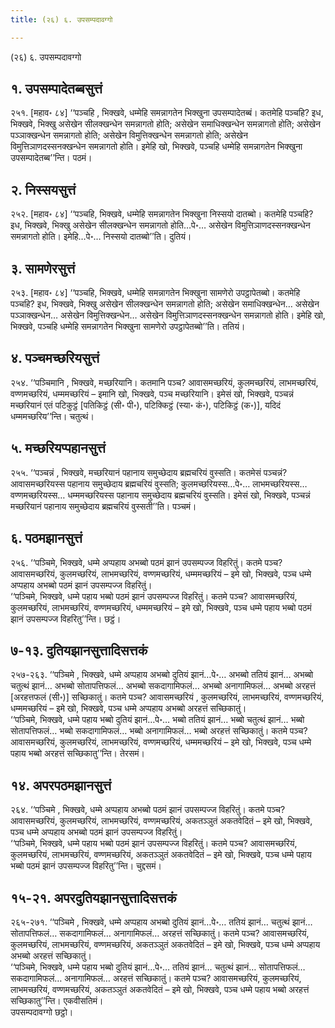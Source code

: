 ```yaml
---
title: (२६) ६. उपसम्पदावग्गो

---
```

(२६) ६. उपसम्पदावग्गो  


## १. उपसम्पादेतब्बसुत्तं

२५१. [महाव॰ ८४] ‘‘पञ्चहि , भिक्खवे, धम्मेहि समन्नागतेन भिक्खुना उपसम्पादेतब्बं। कतमेहि पञ्चहि? इध, भिक्खवे, भिक्खु असेखेन सीलक्खन्धेन समन्नागतो होति; असेखेन समाधिक्खन्धेन समन्नागतो होति; असेखेन पञ्ञाक्खन्धेन समन्नागतो होति; असेखेन विमुत्तिक्खन्धेन समन्नागतो होति; असेखेन विमुत्तिञाणदस्सनक्खन्धेन समन्नागतो होति। इमेहि खो, भिक्खवे, पञ्चहि धम्मेहि समन्नागतेन भिक्खुना उपसम्पादेतब्ब’’न्ति। पठमं।  


## २. निस्सयसुत्तं

२५२. [महाव॰ ८४] ‘‘पञ्चहि, भिक्खवे, धम्मेहि समन्नागतेन भिक्खुना निस्सयो दातब्बो। कतमेहि पञ्चहि? इध, भिक्खवे, भिक्खु असेखेन सीलक्खन्धेन समन्नागतो होति…पे॰… असेखेन विमुत्तिञाणदस्सनक्खन्धेन समन्नागतो होति। इमेहि…पे॰… निस्सयो दातब्बो’’ति। दुतियं।  


## ३. सामणेरसुत्तं

२५३. [महाव॰ ८४] ‘‘पञ्चहि, भिक्खवे, धम्मेहि समन्नागतेन भिक्खुना सामणेरो उपट्ठापेतब्बो। कतमेहि पञ्चहि? इध, भिक्खवे, भिक्खु असेखेन सीलक्खन्धेन समन्नागतो होति; असेखेन समाधिक्खन्धेन… असेखेन पञ्ञाक्खन्धेन… असेखेन विमुत्तिक्खन्धेन… असेखेन विमुत्तिञाणदस्सनक्खन्धेन समन्नागतो होति। इमेहि खो, भिक्खवे, पञ्चहि धम्मेहि समन्नागतेन भिक्खुना सामणेरो उपट्ठापेतब्बो’’ति। ततियं।  


## ४. पञ्चमच्छरियसुत्तं

२५४. ‘‘पञ्चिमानि , भिक्खवे, मच्छरियानि। कतमानि पञ्च? आवासमच्छरियं, कुलमच्छरियं, लाभमच्छरियं, वण्णमच्छरियं, धम्ममच्छरियं – इमानि खो, भिक्खवे, पञ्च मच्छरियानि। इमेसं खो, भिक्खवे, पञ्चन्नं मच्छरियानं एतं पटिकुट्ठं [पतिकिट्ठं (सी॰ पी॰), पटिक्किट्ठं (स्या॰ कं॰), पटिकिट्ठं (क॰)], यदिदं धम्ममच्छरिय’’न्ति। चतुत्थं।  


## ५. मच्छरियप्पहानसुत्तं

२५५. ‘‘पञ्चन्नं , भिक्खवे, मच्छरियानं पहानाय समुच्छेदाय ब्रह्मचरियं वुस्सति। कतमेसं पञ्चन्नं? आवासमच्छरियस्स पहानाय समुच्छेदाय ब्रह्मचरियं वुस्सति; कुलमच्छरियस्स…पे॰… लाभमच्छरियस्स… वण्णमच्छरियस्स… धम्ममच्छरियस्स पहानाय समुच्छेदाय ब्रह्मचरियं वुस्सति। इमेसं खो, भिक्खवे, पञ्चन्नं मच्छरियानं पहानाय समुच्छेदाय ब्रह्मचरियं वुस्सती’’ति। पञ्चमं।  


## ६. पठमझानसुत्तं

२५६. ‘‘पञ्चिमे, भिक्खवे, धम्मे अप्पहाय अभब्बो पठमं झानं उपसम्पज्ज विहरितुं। कतमे पञ्च? आवासमच्छरियं, कुलमच्छरियं, लाभमच्छरियं, वण्णमच्छरियं, धम्ममच्छरियं – इमे खो, भिक्खवे, पञ्च धम्मे अप्पहाय अभब्बो पठमं झानं उपसम्पज्ज विहरितुं।  
‘‘पञ्चिमे, भिक्खवे, धम्मे पहाय भब्बो पठमं झानं उपसम्पज्ज विहरितुं। कतमे पञ्च? आवासमच्छरियं, कुलमच्छरियं, लाभमच्छरियं, वण्णमच्छरियं, धम्ममच्छरियं – इमे खो, भिक्खवे, पञ्च धम्मे पहाय भब्बो पठमं झानं उपसम्पज्ज विहरितु’’न्ति। छट्ठं।  


## ७-१३. दुतियझानसुत्तादिसत्तकं

२५७-२६३. ‘‘पञ्चिमे , भिक्खवे, धम्मे अप्पहाय अभब्बो दुतियं झानं…पे॰… अभब्बो ततियं झानं… अभब्बो चतुत्थं झानं… अभब्बो सोतापत्तिफलं… अभब्बो सकदागामिफलं… अभब्बो अनागामिफलं… अभब्बो अरहत्तं [अरहत्तफलं (सी॰)] सच्छिकातुं। कतमे पञ्च? आवासमच्छरियं , कुलमच्छरियं, लाभमच्छरियं, वण्णमच्छरियं, धम्ममच्छरियं – इमे खो, भिक्खवे, पञ्च धम्मे अप्पहाय अभब्बो अरहत्तं सच्छिकातुं।  
‘‘पञ्चिमे, भिक्खवे, धम्मे पहाय भब्बो दुतियं झानं…पे॰… भब्बो ततियं झानं… भब्बो चतुत्थं झानं… भब्बो सोतापत्तिफलं… भब्बो सकदागामिफलं… भब्बो अनागामिफलं… भब्बो अरहत्तं सच्छिकातुं। कतमे पञ्च? आवासमच्छरियं, कुलमच्छरियं, लाभमच्छरियं, वण्णमच्छरियं, धम्ममच्छरियं – इमे खो, भिक्खवे, पञ्च धम्मे पहाय भब्बो अरहत्तं सच्छिकातु’’न्ति। तेरसमं।  


## १४. अपरपठमझानसुत्तं

२६४. ‘‘पञ्चिमे , भिक्खवे, धम्मे अप्पहाय अभब्बो पठमं झानं उपसम्पज्ज विहरितुं। कतमे पञ्च? आवासमच्छरियं, कुलमच्छरियं, लाभमच्छरियं, वण्णमच्छरियं, अकतञ्ञुतं अकतवेदितं – इमे खो, भिक्खवे, पञ्च धम्मे अप्पहाय अभब्बो पठमं झानं उपसम्पज्ज विहरितुं।  
‘‘पञ्चिमे, भिक्खवे, धम्मे पहाय भब्बो पठमं झानं उपसम्पज्ज विहरितुं। कतमे पञ्च? आवासमच्छरियं, कुलमच्छरियं, लाभमच्छरियं, वण्णमच्छरियं, अकतञ्ञुतं अकतवेदितं – इमे खो, भिक्खवे, पञ्च धम्मे पहाय भब्बो पठमं झानं उपसम्पज्ज विहरितु’’न्ति। चुद्दसमं।  


## १५-२१. अपरदुतियझानसुत्तादिसत्तकं

२६५-२७१. ‘‘पञ्चिमे , भिक्खवे, धम्मे अप्पहाय अभब्बो दुतियं झानं…पे॰… ततियं झानं… चतुत्थं झानं… सोतापत्तिफलं… सकदागामिफलं… अनागामिफलं… अरहत्तं सच्छिकातुं। कतमे पञ्च? आवासमच्छरियं, कुलमच्छरियं, लाभमच्छरियं, वण्णमच्छरियं, अकतञ्ञुतं अकतवेदितं – इमे खो, भिक्खवे, पञ्च धम्मे अप्पहाय अभब्बो अरहत्तं सच्छिकातुं।  
‘‘पञ्चिमे, भिक्खवे, धम्मे पहाय भब्बो दुतियं झानं…पे॰… ततियं झानं… चतुत्थं झानं… सोतापत्तिफलं… सकदागामिफलं… अनागामिफलं… अरहत्तं सच्छिकातुं। कतमे पञ्च? आवासमच्छरियं, कुलमच्छरियं, लाभमच्छरियं, वण्णमच्छरियं, अकतञ्ञुतं अकतवेदितं – इमे खो, भिक्खवे, पञ्च धम्मे पहाय भब्बो अरहत्तं सच्छिकातु’’न्ति। एकवीसतिमं।  
उपसम्पदावग्गो छट्ठो।  
